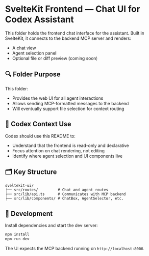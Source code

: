 # SvelteKit Frontend — Chat UI for Codex Assistant

This folder holds the frontend chat interface for the assistant. Built in SvelteKit, it connects to the backend MCP server and renders:

- A chat view
- Agent selection panel
- Optional file or diff preview (coming soon)

## 🔍 Folder Purpose

This folder:
- Provides the web UI for all agent interactions
- Allows sending MCP-formatted messages to the backend
- Will eventually support file selection for context routing

## 🧠 Codex Context Use

Codex should use this README to:
- Understand that the frontend is read-only and declarative
- Focus attention on chat rendering, not editing
- Identify where agent selection and UI components live

## 🗂️ Key Structure

```
sveltekit-ui/
├── src/routes/         # Chat and agent routes
├── src/lib/api.ts      # Communicates with MCP backend
├── src/lib/components/ # ChatBox, AgentSelector, etc.
```

## 🚀 Development

Install dependencies and start the dev server:

```bash
npm install
npm run dev
```

The UI expects the MCP backend running on `http://localhost:8000`.
